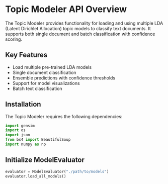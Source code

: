 # Topic Modeler API Overview

The Topic Modeler provides functionality for loading and using multiple LDA (Latent Dirichlet Allocation) topic models to classify text documents. It supports both single document and batch classification with confidence scoring.

## Key Features

- Load multiple pre-trained LDA models
- Single document classification
- Ensemble predictions with confidence thresholds
- Support for model visualizations
- Batch text classification

## Installation

The Topic Modeler requires the following dependencies: 

```python
import gensim
import os
import json
from bs4 import BeautifulSoup
import numpy as np

```

## Initialize ModelEvaluator

```python
evaluator = ModelEvaluator("./path/to/models")
evaluator.load_all_models()
```

